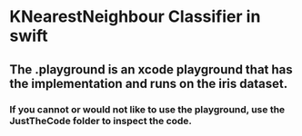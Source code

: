 
# KNearestNeighbour Classifier in swift
 
 ## The .playground is an xcode playground that has the implementation and runs on the iris dataset. 
 
 ### If you cannot or would not like to use the playground, use the JustTheCode folder to inspect the code.

